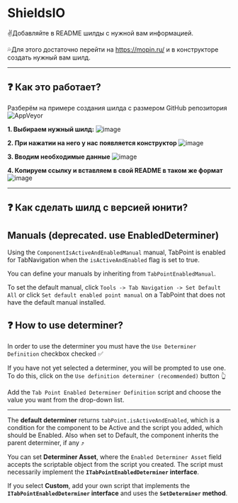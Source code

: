# ShieldsIO

:v:Добавляйте в README шилды с нужной вам информацией.

:sweat_drops:Для этого достаточно перейти на https://mopin.ru/ и в конструкторе создать нужный вам шилд.

_______________

## :question: Как это работает? 

Разберём на примере создания шилда с размером GitHub репозитория ![AppVeyor](https://mopin.ru:/github/repo-size/Lizer-flesh/LazerMachine?logo=S)



**1. Выбираем нужный шилд:**
![image](https://user-images.githubusercontent.com/60391056/151194525-e104de30-e9ec-4f00-8a47-66f74f2e579d.png)

**2. При нажатии на него у нас появляется конструктор** 
![image](https://user-images.githubusercontent.com/60391056/151198295-710ba546-2ca1-45e0-9a4e-f15fda68036f.png)

**3. Вводим необходимые данные**
![image](https://user-images.githubusercontent.com/60391056/153894656-43cf845d-2847-4edc-a3d7-f13785f734f5.png)

**4. Копируем ссылку и вставляем в свой README в таком же формат**
![image](https://user-images.githubusercontent.com/60391056/153895847-0516dfc3-c372-4b03-989b-e967b737f0f3.png)

__________________

## :question: Как сделать шилд с версией юнити?


## Manuals (deprecated. use EnabledDeterminer)
Using the `ComponentIsActiveAndEnabledManual` manual, TabPoint is enabled for TabNavigation when the `isActiveAndEnabled` flag is set to true. 

You can define your manuals by inheriting from `TabPointEnabledManual`.

To set the default manual, click `Tools -> Tab Navigation -> Set Default All` or click `Set default enabled point manual` on a TabPoint that does not have the default manual installed.

## :question: How to use determiner?
In order to use the determiner you must have the `Use Determiner Definition` checkbox checked :white_check_mark:

If you have not yet selected a determiner, you will be prompted to use one. To do this, click on the `Use definition determiner (recommended)` button :point_up_2:

Add the `Tab Point Enabled Determiner Definition` script and choose the value you want from the drop-down list.
__________________

The **default determiner** returns `tabPoint.isActiveAndEnabled`, which is a condition for the component to be Active and the script you added, which should be Enabled.
Also when set to Default, the component inherits the parent determiner, if any  :arrow_heading_up:

You can set **Determiner Asset**, where the `Enabled Determiner Asset` field accepts the scriptable object from the script you created.
The script must necessarily implement the **`ITabPointEnabledDeterminer` interface**.

If you select **Custom**, add your own script that implements the **`ITabPointEnabledDeterminer` interface** and uses the **`SetDeterminer` method**.


